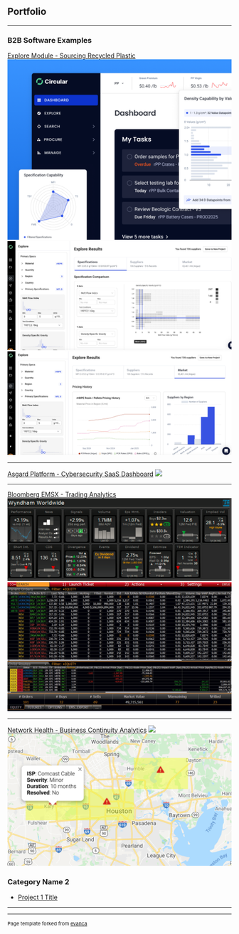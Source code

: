 ## Portfolio

---

### B2B Software Examples

[Explore Module - Sourcing Recycled Plastic](/sample_page)
<img src="images/explore.png?raw=true"/>
<img src="images/Explore 2.png?raw=true"/>
<img src="images/Explore 3.png?raw=true"/>

---

[Asgard Platform - Cybersecurity SaaS Dashboard](/pdf/sample_presentation.pdf)
<img src="images/Asgard.avif?raw=true"/>

---

[Bloomberg EMSX - Trading Analytics](http://example.com/)
<img src="images/BB_OTAS.png?raw=true"/>
<img src="images/BB_blotter.jpg?raw=true"/>

---

[Network Health - Business Continuity Analytics](http://example.com/)
<img src="images/WAN health1.gif?raw=true"/>
<img src="images/WAN health 2.png?raw=true"/>

### Category Name 2

- [Project 1 Title](http://example.com/)


---




---
<p style="font-size:11px">Page template forked from <a href="https://github.com/evanca/quick-portfolio">evanca</a></p>
<!-- Remove above link if you don't want to attibute -->
